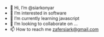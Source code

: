 - 👋 Hi, I’m @siarkonyar
- 👀 I’m interested in software
- 🌱 I’m currently learning javascript
- 💞️ I’m looking to collaborate on ...
- 📫 How to reach me zafersiark@gmail.com

<!---
siarkonyar/siarkonyar is a ✨ special ✨ repository because its `README.md` (this file) appears on your GitHub profile.
You can click the Preview link to take a look at your changes.
--->
